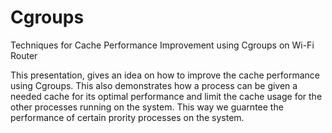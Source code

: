 # Cgroups
Techniques for Cache Performance Improvement using Cgroups on Wi-Fi Router

This presentation, gives an idea on how to improve the cache performance using Cgroups.
This also demonstrates how a process can be given a needed cache for its optimal performance and limit the cache usage for the other processes running on the system.
This way we guarntee the performance of certain prority processes on the system.
